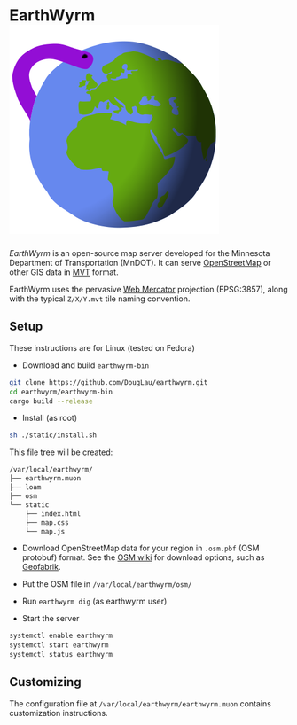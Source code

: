 # EarthWyrm ![Logo](../earthwyrm.svg)

*EarthWyrm* is an open-source map server developed for the Minnesota Department
of Transportation (MnDOT).  It can serve [OpenStreetMap] or other GIS data in
[MVT] format.

EarthWyrm uses the pervasive [Web Mercator] projection (EPSG:3857), along with
the typical `Z/X/Y.mvt` tile naming convention.

## Setup

These instructions are for Linux (tested on Fedora)

* Download and build `earthwyrm-bin`

```bash
git clone https://github.com/DougLau/earthwyrm.git
cd earthwyrm/earthwyrm-bin
cargo build --release
```

* Install (as root)

```bash
sh ./static/install.sh
```

This file tree will be created:
```
/var/local/earthwyrm/
├── earthwyrm.muon
├── loam
├── osm
└── static
    ├── index.html
    ├── map.css
    └── map.js
```

* Download OpenStreetMap data for your region in `.osm.pbf` (OSM protobuf)
  format.  See the [OSM wiki] for download options, such as [Geofabrik].

* Put the OSM file in `/var/local/earthwyrm/osm/`

* Run `earthwyrm dig` (as earthwyrm user)

* Start the server
```bash
systemctl enable earthwyrm
systemctl start earthwyrm
systemctl status earthwyrm
```

## Customizing

The configuration file at `/var/local/earthwyrm/earthwyrm.muon` contains
customization instructions.


[Geofabrik]: http://download.geofabrik.de/
[MVT]: https://github.com/mapbox/vector-tile-spec
[OpenStreetMap]: https://www.openstreetmap.org/about
[OSM wiki]: https://wiki.openstreetmap.org/wiki/Downloading_data
[Web Mercator]: https://en.wikipedia.org/wiki/Web_Mercator_projection

